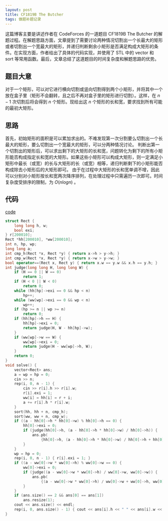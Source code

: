```yaml
---
layout: post
title: CF1819B The Butcher
tags: 做题补题记录
---  
```


这篇博客主要是讲述作者在 CodeForces 的一道题目 CF1819B The Butcher 的解题过程。在解题思路方面，文章提到了需要讨论两种情况切割出一个长最大的矩形或者切割出一个宽最大的矩形，并递归判断剩余小矩形是否满足构成大矩形的条件。在实现方面，作者给出了具体的代码实现，并使用了 STL 中的 vector 和 sort 等常用函数。最后，文章总结了这道题目的时间复杂度和解题思路的优势。

## 题目大意  

对于一个矩形，可以对它进行横向切割或竖向切割得到两个小矩形，并将其中一个放在盒子里（矩形不会翻转，且之后不再对盒子里的矩形进行切割）。这样，在 $n-1$ 次切割后将会得到 $n$ 个矩形。现给出这 $n$ 个矩形的长和宽，要求找到所有可能的最初大矩形。  

## 思路  

首先，初始矩形的面积是可以累加求出的。不难发现第一次分割要么切割出一个长最大的矩形，要么切割出一个宽最大的矩形，可以分两种情况讨论。  判断出第一个切割出的矩形后，可以求出剩下的大矩形的长和宽，问题转化为剩下的所有小矩形能否构成指定长和宽的大矩形。如果这些小矩形可以构成大矩形，则一定满足小矩形中最长（或宽）的长与大矩形的长（或宽）相等，递归判断剩下的小矩形能否构成除去小矩形后的大矩形即可。  由于在过程中大矩形的长和宽单调不增，因此可以分别对小矩形按长和宽两次降序排列，在处理过程中只需遍历一次即可。时间复杂度受排序的限制，为 $O(nlogn)$ 。

## 代码  

[code](https://codeforces.com/contest/1819/submission/211090115)

```cpp
struct Rect {
    long long h, w;
    bool exi;
} r[200010];
Rect *hh[200010], *ww[200010];
int n, hp, wp;
long long a;
int cmp_h(Rect *x, Rect *y) { return x->h > y->h; }
int cmp_w(Rect *x, Rect *y) { return x->w > y->w; }
bool operator==(Rect x, Rect y) { return x.w == y.w && x.h == y.h; }
int judge(long long H, long long W) {
    if (H == 0 || W == 0)
        return 1;
    if (H < 0 || W < 0)
        return 0;
    while (hh[hp]->exi == 0 && hp < n)
        hp++;
    while (ww[wp]->exi == 0 && wp < n)
        wp++;
    if (hp >= n || wp >= n)
        return 0;
    if (hh[hp]->h == H) {
        hh[hp]->exi = 0;
        return judge(H, W - hh[hp]->w);
    }
    if (ww[wp]->w == W) {
        ww[wp]->exi = 0;
        return judge(H - ww[wp]->h, W);
    }
    return 0;
}
void solve() {
    vector<Rect> ans;
    a = wp = hp = 0;
    cin >> n;
    rep(i, 0, n - 1) {
        cin >> r[i].h >> r[i].w;
        r[i].exi = 1;
        ww[i] = hh[i] = r + i;
        a += r[i].h * r[i].w;
    }
    sort(hh, hh + n, cmp_h);
    sort(ww, ww + n, cmp_w);
    if ((a - hh[0]->h * hh[0]->w) % hh[0]->h == 0) {
        hh[0]->exi = 0;
        if (judge(hh[0]->h, (a - hh[0]->h * hh[0]->w) / hh[0]->h)) {
            ans.pb(
                {hh[0]->h, (a - hh[0]->h * hh[0]->w) / hh[0]->h + hh[0]->w, 1});
        }
    }
    wp = hp = 0;
    rep(i, 0, n - 1) { r[i].exi = 1; }
    if ((a - ww[0]->w * ww[0]->h) % ww[0]->w == 0) {
        ww[0]->exi = 0;
        if (judge((a - ww[0]->w * ww[0]->h) / ww[0]->w, ww[0]->w)) {
            ans.pb(
                {(a - ww[0]->w * ww[0]->h) / ww[0]->w + ww[0]->h, ww[0]->w, 1});
        }
    }
    if (ans.size() == 2 && ans[0] == ans[1])
        ans.resize(1);
    cout << ans.size() << endl;
    rep(i, 0, ans.size() - 1) { cout << ans[i].h << " " << ans[i].w << endl; }
}
```
